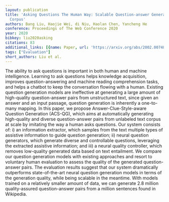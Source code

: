 ```yaml
---
layout: publication
title: 'Asking Questions The Human Way: Scalable Question-answer Generation From Text
  Corpus'
authors: Bang Liu, Haojie Wei, di Niu, Haolan Chen, Yancheng He
conference: Proceedings of The Web Conference 2020
year: 2020
bibkey: liu2020asking
citations: 83
additional_links: [{name: Paper, url: 'https://arxiv.org/abs/2002.00748'}]
tags: ["Evaluation"]
short_authors: Liu et al.
---
```

The ability to ask questions is important in both human and machine
intelligence. Learning to ask questions helps knowledge acquisition, improves
question-answering and machine reading comprehension tasks, and helps a chatbot
to keep the conversation flowing with a human. Existing question generation
models are ineffective at generating a large amount of high-quality
question-answer pairs from unstructured text, since given an answer and an
input passage, question generation is inherently a one-to-many mapping. In this
paper, we propose Answer-Clue-Style-aware Question Generation (ACS-QG), which
aims at automatically generating high-quality and diverse question-answer pairs
from unlabeled text corpus at scale by imitating the way a human asks
questions. Our system consists of: i) an information extractor, which samples
from the text multiple types of assistive information to guide question
generation; ii) neural question generators, which generate diverse and
controllable questions, leveraging the extracted assistive information; and
iii) a neural quality controller, which removes low-quality generated data
based on text entailment. We compare our question generation models with
existing approaches and resort to voluntary human evaluation to assess the
quality of the generated question-answer pairs. The evaluation results suggest
that our system dramatically outperforms state-of-the-art neural question
generation models in terms of the generation quality, while being scalable in
the meantime. With models trained on a relatively smaller amount of data, we
can generate 2.8 million quality-assured question-answer pairs from a million
sentences found in Wikipedia.